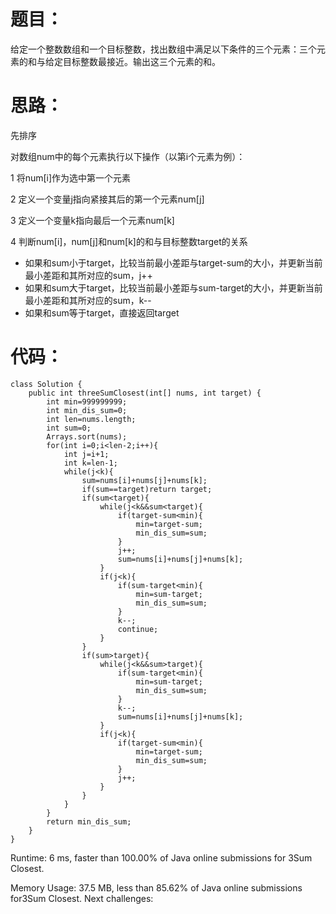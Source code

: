 # 题目：
给定一个整数数组和一个目标整数，找出数组中满足以下条件的三个元素：三个元素的和与给定目标整数最接近。输出这三个元素的和。
# 思路：
先排序

对数组num中的每个元素执行以下操作（以第i个元素为例）：

1 将num[i]作为选中第一个元素

2 定义一个变量j指向紧接其后的第一个元素num[j]

3 定义一个变量k指向最后一个元素num[k]

4 判断num[i]，num[j]和num[k]的和与目标整数target的关系
- 如果和sum小于target，比较当前最小差距与target-sum的大小，并更新当前最小差距和其所对应的sum，j++
- 如果和sum大于target，比较当前最小差距与sum-target的大小，并更新当前最小差距和其所对应的sum，k--
- 如果和sum等于target，直接返回target

# 代码：
```
class Solution {
    public int threeSumClosest(int[] nums, int target) {
        int min=999999999;
        int min_dis_sum=0;
        int len=nums.length;
        int sum=0;
        Arrays.sort(nums);
        for(int i=0;i<len-2;i++){
            int j=i+1;
            int k=len-1;
            while(j<k){
                sum=nums[i]+nums[j]+nums[k];                
                if(sum==target)return target;
                if(sum<target){
                    while(j<k&&sum<target){
                        if(target-sum<min){
                            min=target-sum;
                            min_dis_sum=sum;
                        }
                        j++;
                        sum=nums[i]+nums[j]+nums[k];
                    }
                    if(j<k){
                        if(sum-target<min){
                            min=sum-target;
                            min_dis_sum=sum;
                        }
                        k--;
                        continue;
                    }
                }
                if(sum>target){
                    while(j<k&&sum>target){
                        if(sum-target<min){
                            min=sum-target;
                            min_dis_sum=sum;
                        }
                        k--;
                        sum=nums[i]+nums[j]+nums[k];
                    }
                    if(j<k){
                        if(target-sum<min){
                            min=target-sum;
                            min_dis_sum=sum;
                        }
                        j++;
                    }
                }
            }
        }
        return min_dis_sum;
    }
}
```

Runtime: 6 ms, faster than 100.00% of Java online submissions for 3Sum Closest.

Memory Usage: 37.5 MB, less than 85.62% of Java online submissions for3Sum Closest.
Next challenges:
